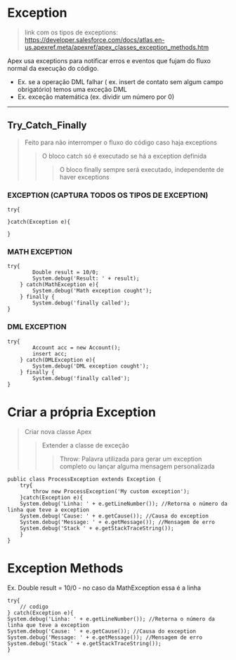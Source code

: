# Exception
> link com os tipos de exceptions: https://developer.salesforce.com/docs/atlas.en-us.apexref.meta/apexref/apex_classes_exception_methods.htm

Apex usa exceptions para notificar erros e eventos que fujam do fluxo normal da execução do código.
- Ex. se a operação DML falhar ( ex. insert de contato sem algum campo obrigatório) temos uma exceção DML
- Ex. exceção matemática (ex. dividir um número por 0)
____

## Try_Catch_Finally
> Feito para não interromper o fluxo do código caso haja exceptions
>> O bloco catch só é executado se há a exception definida
>>> O bloco finally sempre será executado, independente de haver exceptions

### EXCEPTION (CAPTURA TODOS OS TIPOS DE EXCEPTION)
```
try{

}catch(Exception e){

}
```
### MATH EXCEPTION
```
try{
        Double result = 10/0;
        System.debug('Result: ' + result);
    } catch(MathException e){
        System.debug('Math exception cought');
    } finally {
        System.debug('finally called');
}
```
### DML EXCEPTION
```
try{
        Account acc = new Account();
        insert acc;
    } catch(DMLException e){
        System.debug('DML exception cought');
    } finally {
        System.debug('finally called');
}
```
# Criar a própria Exception
> Criar nova classe Apex
>> Extender a classe de exceção
>>> Throw: Palavra utilizada para gerar um exception completo ou lançar alguma mensagem personalizada
```
public class ProcessException extends Exception {
    try{
        throw new ProcessException('My custom exception');
    }catch(Exception e){
    System.debug('Linha: ' + e.getLineNumber()); //Retorna o número da linha que teve a exception
    System.debug('Cause: ' + e.getCause()); //Causa do exception
    System.debug('Message: ' + e.getMessage()); //Mensagem de erro
    System.debug('Stack ' + e.getStackTraceString());
    }
}
```

# Exception Methods

Ex. Double result = 10/0 - no caso da MathException essa é a linha
```
try{
    // codigo
} catch(Exception e){
System.debug('Linha: ' + e.getLineNumber()); //Retorna o número da linha que teve a exception
System.debug('Cause: ' + e.getCause()); //Causa do exception
System.debug('Message: ' + e.getMessage()); //Mensagem de erro
System.debug('Stack ' + e.getStackTraceString());
}
```

